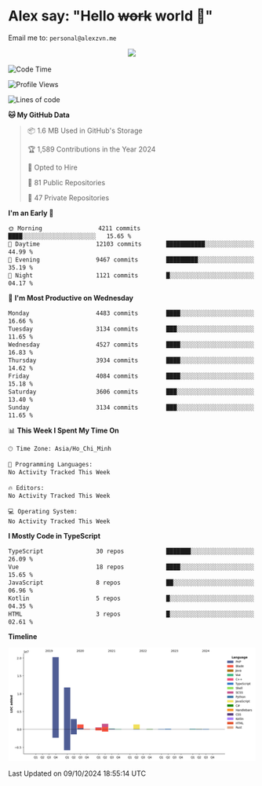 # Alex say: "Hello ~~work~~ world 🐾"
Email me to: `personal@alexzvn.me`


<p align=center>
  <a href="https://skillicons.dev">
    <img src="https://skillicons.dev/icons?i=ts,js,php,nodejs,bun,vue,nuxt,react,svelte,tauri,laravel,rust,mongodb,docker,electron,redis,rabbitmq,tailwind,git,cloudflare,elysia,mysql,nginx,rollupjs,sentry,ubuntu,yarn,html,css,vite" />
  </a>
</p>

<!--START_SECTION:waka-->
![Code Time](http://img.shields.io/badge/Code%20Time-1%2C066%20hrs%2055%20mins-blue)

![Profile Views](http://img.shields.io/badge/Profile%20Views-0-blue)

![Lines of code](https://img.shields.io/badge/From%20Hello%20World%20I%27ve%20Written-40.6%20million%20lines%20of%20code-blue)

**🐱 My GitHub Data** 

> 📦 1.6 MB Used in GitHub's Storage 
 > 
> 🏆 1,589 Contributions in the Year 2024
 > 
> 💼 Opted to Hire
 > 
> 📜 81 Public Repositories 
 > 
> 🔑 47 Private Repositories 
 > 
**I'm an Early 🐤** 

```text
🌞 Morning                4211 commits        ████░░░░░░░░░░░░░░░░░░░░░   15.65 % 
🌆 Daytime                12103 commits       ███████████░░░░░░░░░░░░░░   44.99 % 
🌃 Evening                9467 commits        █████████░░░░░░░░░░░░░░░░   35.19 % 
🌙 Night                  1121 commits        █░░░░░░░░░░░░░░░░░░░░░░░░   04.17 % 
```
📅 **I'm Most Productive on Wednesday** 

```text
Monday                   4483 commits        ████░░░░░░░░░░░░░░░░░░░░░   16.66 % 
Tuesday                  3134 commits        ███░░░░░░░░░░░░░░░░░░░░░░   11.65 % 
Wednesday                4527 commits        ████░░░░░░░░░░░░░░░░░░░░░   16.83 % 
Thursday                 3934 commits        ████░░░░░░░░░░░░░░░░░░░░░   14.62 % 
Friday                   4084 commits        ████░░░░░░░░░░░░░░░░░░░░░   15.18 % 
Saturday                 3606 commits        ███░░░░░░░░░░░░░░░░░░░░░░   13.40 % 
Sunday                   3134 commits        ███░░░░░░░░░░░░░░░░░░░░░░   11.65 % 
```


📊 **This Week I Spent My Time On** 

```text
🕑︎ Time Zone: Asia/Ho_Chi_Minh

💬 Programming Languages: 
No Activity Tracked This Week

🔥 Editors: 
No Activity Tracked This Week

💻 Operating System: 
No Activity Tracked This Week
```

**I Mostly Code in TypeScript** 

```text
TypeScript               30 repos            ███████░░░░░░░░░░░░░░░░░░   26.09 % 
Vue                      18 repos            ████░░░░░░░░░░░░░░░░░░░░░   15.65 % 
JavaScript               8 repos             ██░░░░░░░░░░░░░░░░░░░░░░░   06.96 % 
Kotlin                   5 repos             █░░░░░░░░░░░░░░░░░░░░░░░░   04.35 % 
HTML                     3 repos             █░░░░░░░░░░░░░░░░░░░░░░░░   02.61 % 
```



**Timeline**

![Lines of Code chart](https://raw.githubusercontent.com/alexzvn/alexzvn/main/assets/bar_graph.png)


 Last Updated on 09/10/2024 18:55:14 UTC
<!--END_SECTION:waka-->
